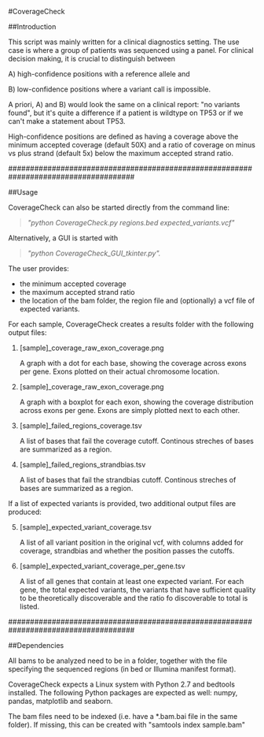#CoverageCheck

##Introduction

This script was mainly written for a clinical diagnostics setting. The use case is where a group of patients was sequenced using a panel. For clinical decision making, it is crucial to distinguish between 

A) high-confidence positions with a reference allele and

B) low-confidence positions where a variant call is impossible.

A priori, A) and B) would look the same on a clinical report: "no variants found", but it's quite a difference if a patient is wildtype on TP53 or if we can't make a statement about TP53.

High-confidence positions are defined as having a coverage above the minimum accepted coverage (default 50X) and a ratio of coverage on minus vs plus strand (default 5x)
below the maximum accepted strand ratio.

#####################################################################################

##Usage

CoverageCheck can also be started directly from the command line:

> *"python CoverageCheck.py regions.bed expected_variants.vcf"*

Alternatively, a GUI is started with

> *"python CoverageCheck_GUI_tkinter.py".*

The user provides:
- the minimum accepted coverage
- the maximum accepted strand ratio
- the location of the bam folder, the region file and (optionally) a vcf file of expected variants. 

For each sample, CoverageCheck creates a results folder with the following output files:

1. [sample]_coverage_raw_exon_coverage.png

    A graph with a dot for each base, showing the coverage across exons per gene. Exons plotted on their actual chromosome location.

2. [sample]_coverage_raw_exon_coverage.png

    A graph with a boxplot for each exon, showing the coverage distribution across exons per gene. Exons are simply plotted next to each other.

3. [sample]_failed_regions_coverage.tsv

    A list of bases that fail the coverage cutoff. Continous streches of bases are summarized as a region. 

4. [sample]_failed_regions_strandbias.tsv

    A list of bases that fail the strandbias cutoff. Continous streches of bases are summarized as a region. 

If a list of expected variants is provided, two additional output files are produced:

5. [sample]_expected_variant_coverage.tsv

    A list of all variant position in the original vcf, with columns added for coverage, strandbias and whether the position passes the cutoffs.

5. [sample]_expected_variant_coverage_per_gene.tsv

    A list of all genes that contain at least one expected variant. For each gene, the total expected variants, the variants that have sufficient quality to be         theoretically discoverable and the ratio fo discoverable to total is listed.

#####################################################################################

##Dependencies

All bams to be analyzed need to be in a folder, together with the  file specifying the sequenced regions (in bed or Illumina manifest format). 

CoverageCheck expects a Linux system with Python 2.7 and bedtools installed. The following Python packages are expected as well: numpy, pandas, matplotlib and seaborn.

The bam files need to be indexed (i.e. have a *.bam.bai file in the same folder). If missing, this can be created with "samtools index sample.bam"